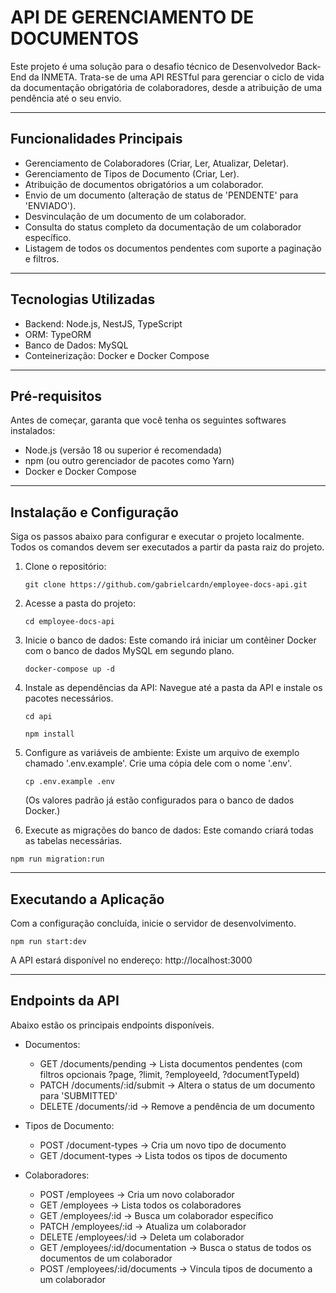  API DE GERENCIAMENTO DE DOCUMENTOS
======================================

Este projeto é uma solução para o desafio técnico de Desenvolvedor Back-End da INMETA.
Trata-se de uma API RESTful para gerenciar o ciclo de vida da documentação obrigatória de colaboradores, desde a atribuição de uma pendência até o seu envio.


--------------------
Funcionalidades Principais
--------------------

* Gerenciamento de Colaboradores (Criar, Ler, Atualizar, Deletar).
* Gerenciamento de Tipos de Documento (Criar, Ler).
* Atribuição de documentos obrigatórios a um colaborador.
* Envio de um documento (alteração de status de 'PENDENTE' para 'ENVIADO').
* Desvinculação de um documento de um colaborador.
* Consulta do status completo da documentação de um colaborador específico.
* Listagem de todos os documentos pendentes com suporte a paginação e filtros.


--------------------
Tecnologias Utilizadas
--------------------

* Backend: Node.js, NestJS, TypeScript
* ORM: TypeORM
* Banco de Dados: MySQL
* Conteinerização: Docker e Docker Compose


--------------------
Pré-requisitos
--------------------

Antes de começar, garanta que você tenha os seguintes softwares instalados:

* Node.js (versão 18 ou superior é recomendada)
* npm (ou outro gerenciador de pacotes como Yarn)
* Docker e Docker Compose


--------------------
Instalação e Configuração
--------------------

Siga os passos abaixo para configurar e executar o projeto localmente. Todos os comandos devem ser executados a partir da pasta raiz do projeto.

1. Clone o repositório:

   ```git clone https://github.com/gabrielcardn/employee-docs-api.git```

3. Acesse a pasta do projeto:

   ```cd employee-docs-api```

5. Inicie o banco de dados:
   Este comando irá iniciar um contêiner Docker com o banco de dados MySQL em segundo plano.

   ```docker-compose up -d```

7. Instale as dependências da API:
   Navegue até a pasta da API e instale os pacotes necessários.

   ```cd api```

   ```npm install```

9. Configure as variáveis de ambiente:
   Existe um arquivo de exemplo chamado '.env.example'. Crie uma cópia dele com o nome '.env'.

   ```cp .env.example .env```

   (Os valores padrão já estão configurados para o banco de dados Docker.)

11. Execute as migrações do banco de dados:
   Este comando criará todas as tabelas necessárias.

```npm run migration:run```


--------------------
Executando a Aplicação
--------------------

Com a configuração concluída, inicie o servidor de desenvolvimento.

   ```npm run start:dev```

A API estará disponível no endereço: http://localhost:3000


--------------------
Endpoints da API
--------------------

Abaixo estão os principais endpoints disponíveis.

* Documentos:
  - GET /documents/pending -> Lista documentos pendentes (com filtros opcionais ?page, ?limit, ?employeeId, ?documentTypeId)
  - PATCH /documents/:id/submit -> Altera o status de um documento para 'SUBMITTED'
  - DELETE /documents/:id -> Remove a pendência de um documento

* Tipos de Documento:
  - POST /document-types -> Cria um novo tipo de documento
  - GET /document-types -> Lista todos os tipos de documento

* Colaboradores:
  - POST /employees -> Cria um novo colaborador
  - GET /employees -> Lista todos os colaboradores
  - GET /employees/:id -> Busca um colaborador específico
  - PATCH /employees/:id -> Atualiza um colaborador
  - DELETE /employees/:id -> Deleta um colaborador
  - GET /employees/:id/documentation -> Busca o status de todos os documentos de um colaborador
  - POST /employees/:id/documents -> Vincula tipos de documento a um colaborador
